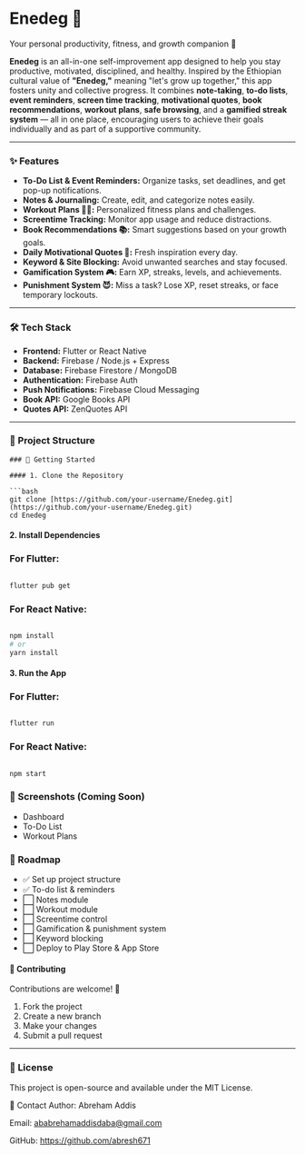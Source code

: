 # Enedeg 🌟
Your personal productivity, fitness, and growth companion 🚀

**Enedeg** is an all-in-one self-improvement app designed to help you stay productive, motivated, disciplined, and healthy. Inspired by the Ethiopian cultural value of **"Enedeg,"** meaning "let's grow up together," this app fosters unity and collective progress. It combines **note-taking**, **to-do lists**, **event reminders**, **screen time tracking**, **motivational quotes**, **book recommendations**, **workout plans**, **safe browsing**, and a **gamified streak system** — all in one place, encouraging users to achieve their goals individually and as part of a supportive community.

---

### ✨ Features

* **To-Do List & Event Reminders:** Organize tasks, set deadlines, and get pop-up notifications.
* **Notes & Journaling:** Create, edit, and categorize notes easily.
* **Workout Plans 🏋️‍♂️:** Personalized fitness plans and challenges.
* **Screentime Tracking:** Monitor app usage and reduce distractions.
* **Book Recommendations 📚:** Smart suggestions based on your growth goals.
* **Daily Motivational Quotes 🌅:** Fresh inspiration every day.
* **Keyword & Site Blocking:** Avoid unwanted searches and stay focused.
* **Gamification System 🎮:** Earn XP, streaks, levels, and achievements.
* **Punishment System 😈:** Miss a task? Lose XP, reset streaks, or face temporary lockouts.

---

### 🛠 Tech Stack

* **Frontend:** Flutter or React Native
* **Backend:** Firebase / Node.js + Express
* **Database:** Firebase Firestore / MongoDB
* **Authentication:** Firebase Auth
* **Push Notifications:** Firebase Cloud Messaging
* **Book API:** Google Books API
* **Quotes API:** ZenQuotes API

---

### 📂 Project Structure
```
### 🚀 Getting Started

#### 1. Clone the Repository

```bash
git clone [https://github.com/your-username/Enedeg.git](https://github.com/your-username/Enedeg.git)
cd Enedeg
```

#### 2. Install Dependencies
### For Flutter:

```Bash

flutter pub get
```
### For React Native:

```Bash

npm install
# or
yarn install
```
#### 3. Run the App
### For Flutter:

```Bash

flutter run
```
### For React Native:

```Bash

npm start
```
### 📸 Screenshots (Coming Soon)
<ul>
<li>Dashboard
<li>To-Do List
<li>Workout Plans
</ul>

### 📌 Roadmap
<ul>
<li>✅ Set up project structure
<li>✅ To-do list & reminders
<li>⬜ Notes module
<li>⬜ Workout module
<li>⬜ Screentime control
<li>⬜ Gamification & punishment system
<li>⬜ Keyword blocking
<li>⬜ Deploy to Play Store & App Store
</ul>

#### 🤝 Contributing
Contributions are welcome! 🎉
<ol>
<li>Fork the project
<li>Create a new branch
<li>Make your changes
<li>Submit a pull request
</ol>

---

### 📜 License
This project is open-source and available under the MIT License.

📧 Contact
Author: Abreham Addis

Email: ababrehamaddisdaba@gmail.com

GitHub: https://github.com/abresh671